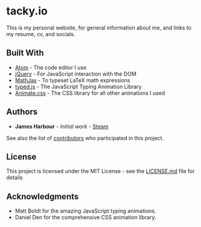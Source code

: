 # tacky.io

This is my personal website, for general information about me, and links to my resume, cv, and socials.

## Built With

* [Atom](https://atom.io/) - The code editor I use
* [jQuery](https://api.jquery.com/) - For JavaScript interaction with the DOM
* [MathJax](https://www.mathjax.org/#docs) - To typeset LaTeX math expressions
* [typed.js](https://mattboldt.com/demos/typed-js/) - The JavaScript Typing Animation Library
* [Animate.css](https://daneden.github.io/animate.css/) - The CSS library for all other animations I used

## Authors

* **James Harbour** - *Initial work* - [Steam](https://steamcommunity.com/id/hewillendyou)

See also the list of [contributors](https://github.com/your/project/contributors) who participated in this project.

## License

This project is licensed under the MIT License - see the [LICENSE.md](LICENSE.md) file for details

## Acknowledgments

* Matt Boldt for the amazing JavaScript typing animations.
* Daniel Den for the comprehensive CSS animation library.
